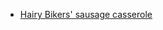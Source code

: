 - [Hairy Bikers' sausage casserole](https://www.bbc.co.uk/food/recipes/great_sausage_casserole_73010)